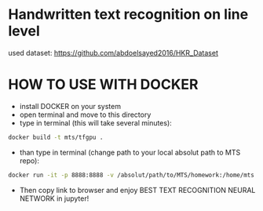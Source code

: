 # Handwritten text recognition on line level

used dataset: https://github.com/abdoelsayed2016/HKR_Dataset

# HOW TO USE WITH DOCKER
- install DOCKER on your system
- open terminal and move to this directory
- type in terminal (this will take several minutes):
```bash
docker build -t mts/tfgpu .
```
- than type in terminal (change path to your local absolut path to MTS repo):
```bash
docker run -it -p 8888:8888 -v /absolut/path/to/MTS/homework:/home/mts mts/tfgpu
```
- Then copy link to browser and enjoy BEST TEXT RECOGNITION NEURAL NETWORK in jupyter!

